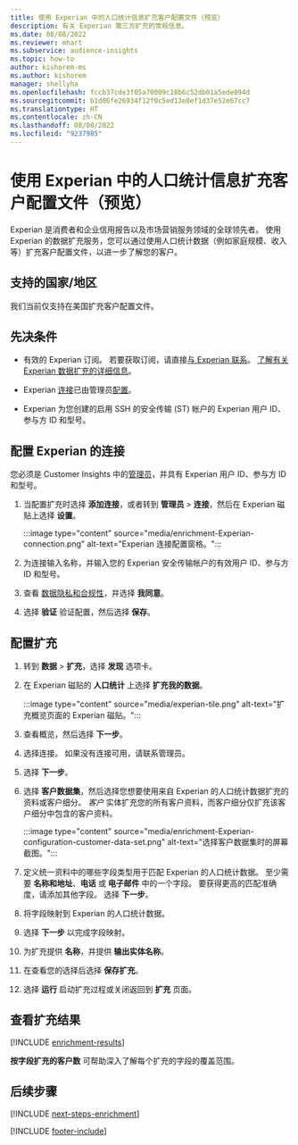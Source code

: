 ```yaml
---
title: 使用 Experian 中的人口统计信息扩充客户配置文件（预览）
description: 有关 Experian 第三方扩充的常规信息。
ms.date: 08/08/2022
ms.reviewer: mhart
ms.subservice: audience-insights
ms.topic: how-to
author: kishorem-ms
ms.author: kishorem
manager: shellyha
ms.openlocfilehash: fccb37cde3f05a70009c18b6c52db01a5ede094d
ms.sourcegitcommit: b1d06fe26934f12f0c5ed13e8ef1d37e52e67cc7
ms.translationtype: HT
ms.contentlocale: zh-CN
ms.lasthandoff: 08/08/2022
ms.locfileid: "9237985"
---
```

# <a name="enrich-customer-profiles-with-demographics-from-experian-preview"></a>使用 Experian 中的人口统计信息扩充客户配置文件（预览）

Experian 是消费者和企业信用报告以及市场营销服务领域的全球领先者。 使用 Experian 的数据扩充服务，您可以通过使用人口统计数据（例如家庭规模、收入等）扩充客户配置文件，以进一步了解您的客户。

## <a name="supported-countriesregions"></a>支持的国家/地区

我们当前仅支持在美国扩充客户配置文件。

## <a name="prerequisites"></a>先决条件

- 有效的 Experian 订阅。 若要获取订阅，请直接[与 Experian 联系](https://www.experian.com/marketing-services/contact)。 [了解有关 Experian 数据扩充的详细信息](https://www.experian.com/marketing-services/microsoft?cmpid=ems_web_mci_cdppage)。

- Experian [连接](connections.md)已由管理员[配置](#configure-the-connection-for-experian)。

- Experian 为您创建的启用 SSH 的安全传输 (ST) 帐户的 Experian 用户 ID、参与方 ID 和型号。

## <a name="configure-the-connection-for-experian"></a>配置 Experian 的连接

您必须是 Customer Insights 中的[管理员](permissions.md#admin)，并具有 Experian 用户 ID、参与方 ID 和型号。

1. 当配置扩充时选择 **添加连接**，或者转到 **管理员** > **连接**，然后在 Experian 磁贴上选择 **设置**。

   :::image type="content" source="media/enrichment-Experian-connection.png" alt-text="Experian 连接配置窗格。":::

1. 为连接输入名称，并输入您的 Experian 安全传输帐户的有效用户 ID、参与方 ID 和型号。

1. 查看 [数据隐私和合规性](connections.md#data-privacy-and-compliance)，并选择 **我同意**。

1. 选择 **验证** 验证配置，然后选择 **保存**。

## <a name="configure-the-enrichment"></a>配置扩充

1. 转到 **数据** > **扩充**，选择 **发现** 选项卡。

1. 在 Experian 磁贴的 **人口统计** 上选择 **扩充我的数据**。

   :::image type="content" source="media/experian-tile.png" alt-text="扩充概览页面的 Experian 磁贴。":::

1. 查看概览，然后选择 **下一步**。

1. 选择连接。 如果没有连接可用，请联系管理员。

1. 选择 **下一步**。

1. 选择 **客户数据集**，然后选择您想要使用来自 Experian 的人口统计数据扩充的资料或客户细分。 *客户* 实体扩充您的所有客户资料，而客户细分仅扩充该客户细分中包含的客户资料。

    :::image type="content" source="media/enrichment-Experian-configuration-customer-data-set.png" alt-text="选择客户数据集时的屏幕截图。":::

1. 定义统一资料中的哪些字段类型用于匹配 Experian 的人口统计数据。 至少需要 **名称和地址**、**电话** 或 **电子邮件** 中的一个字段。 要获得更高的匹配准确度，请添加其他字段。 选择 **下一步**。

1. 将字段映射到 Experian 的人口统计数据。

1. 选择 **下一步** 以完成字段映射。

1. 为扩充提供 **名称**，并提供 **输出实体名称**。

1. 在查看您的选择后选择 **保存扩充**。

1. 选择 **运行** 启动扩充过程或关闭返回到 **扩充** 页面。

## <a name="view-enrichment-results"></a>查看扩充结果

[!INCLUDE [enrichment-results](includes/enrichment-results.md)]

**按字段扩充的客户数** 可帮助深入了解每个扩充的字段的覆盖范围。

## <a name="next-steps"></a>后续步骤

[!INCLUDE [next-steps-enrichment](includes/next-steps-enrichment.md)]

[!INCLUDE [footer-include](includes/footer-banner.md)]
